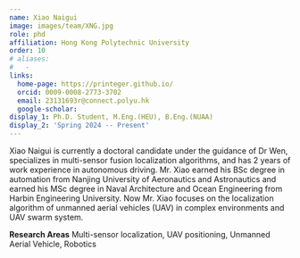 ```yaml
---
name: Xiao Naigui
image: images/team/XNG.jpg
role: phd
affiliation: Hong Kong Polytechnic University
order: 10
# aliases:
#   - 
links:
  home-page: https://printeger.github.io/
  orcid: 0009-0008-2773-3702
  email: 23131693r@connect.polyu.hk
  google-scholar: 
display_1: Ph.D. Student, M.Eng.(HEU), B.Eng.(NUAA)
display_2: 'Spring 2024 -- Present'
---
```


Xiao Naigui is currently a doctoral candidate under the guidance of Dr Wen, specializes in multi-sensor fusion localization algorithms, and has 2 years of work experience in autonomous driving. Mr. Xiao earned his BSc degree in automation from Nanjing University of Aeronautics and Astronautics and earned his MSc degree in Naval Architecture and Ocean Engineering from Harbin Engineering University. Now Mr. Xiao focuses on the localization algorithm of unmanned aerial vehicles (UAV) in complex environments and UAV swarm system. 

**Research Areas**
Multi-sensor localization, UAV positioning, Unmanned Aerial Vehicle, Robotics